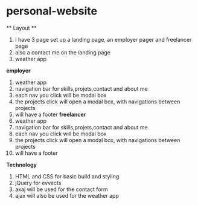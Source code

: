 # personal-website

** Layout **
1) i have 3 page set up a landing page, an employer pager and freelancer page
2) also a contact me on the landing page
3) weather app

**employer**
1) weather app 
2) navigation bar for skills,projets,contact and about me
3) each nav you click will be modal box
4) the projects click will open a modal box, with navigations between projects
5) will have a footer 
**freelancer**
1) weather app 
2) navigation bar for skills,projets,contact and about me
3) each nav you click will be modal box
4) the projects click will open a modal box, with navigations between projects
5) will have a footer

**Technology**
1) HTML and CSS for basic build and styling
2) jQuery for evvects
3) axaj will be used for the contact form
4) ajax will also be used for the weather app